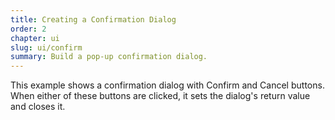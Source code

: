 ```yaml
---
title: Creating a Confirmation Dialog
order: 2
chapter: ui
slug: ui/confirm
summary: Build a pop-up confirmation dialog.
---
```


<script>
  import CompatibilityWarning from '$lib/components/CompatibilityWarning.svelte';
</script>

<CompatibilityWarning name="Dialog" href="https://caniuse.com/dialog" />

This example shows a confirmation dialog with Confirm and Cancel buttons. When either of these 
buttons are clicked, it sets the dialog's return value and closes it.
